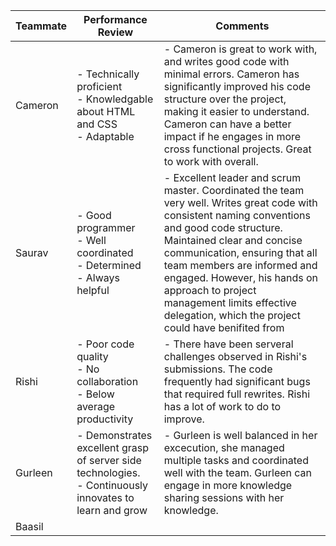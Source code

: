 | Teammate | Performance Review                                                                                          | Comments                                                                                                                                                                                                                                                                                                                                                                              |
|---------------|-------------------------------------------------------------------------------------------------------------|---------------------------------------------------------------------------------------------------------------------------------------------------------------------------------------------------------------------------------------------------------------------------------------------------------------------------------------------------------------------------------------|
| Cameron       | - Technically proficient<br/> - Knowledgable about HTML and CSS <br/> - Adaptable                           | - Cameron is great to work with, and writes good code with minimal errors. Cameron has significantly improved his code structure over the project, making it easier to understand. Cameron can have a better impact if he engages in more cross functional projects. Great to work with overall.                                                                                      |
| Saurav        | - Good programmer<br/> - Well coordinated <br/> - Determined <br/> - Always helpful                         | - Excellent leader and scrum master. Coordinated the team very well. Writes great code with consistent naming conventions and good code structure. Maintained clear and concise communication, ensuring that all team members are informed and engaged. However, his hands on approach to project management limits effective delegation, which the project could have benifited from |
| Rishi         | - Poor code quality <br/> - No collaboration <br/> - Below average productivity                             | - There have been serveral challenges observed in Rishi's submissions. The code frequently had significant bugs that required full rewrites. Rishi has a lot of work to do to improve.                                                                                                                                                                                                |
| Gurleen       | - Demonstrates excellent grasp of server side technologies.<br/> - Continuously innovates to learn and grow | - Gurleen is well balanced in her excecution, she managed multiple tasks and coordinated well with the team. Gurleen can engage in more knowledge sharing sessions with her knowledge.                                                                                                                                                                                                |
| Baasil        |                                                                                                             |                                                                                                                                                                                                                                                                                                                                                                                       |